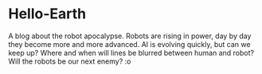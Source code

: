 # Hello-Earth
A blog about the robot apocalypse.
Robots are rising in power, day by day they become more and more advanced. AI is evolving quickly, but can we keep up? Where and when will lines be blurred between human and robot? Will the robots be our next enemy? :o
